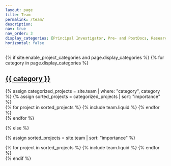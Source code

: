 ```yaml
---
layout: page
title: Team
permalink: /team/
description:
nav: true
nav_order: 3
display_categories: [Principal Investigator, Pre- and PostDocs, Research Assistants]
horizontal: false
---
```




<!-- pages/team.md -->
<div class="team">
{% if site.enable_project_categories and page.display_categories %}
  <!-- Display team categories -->
  {% for category in page.display_categories %}
  <a id="{{ category }}" href=".#{{ category }}">
    <h2 class="category">{{ category }}</h2>
  </a>
  {% assign categorized_projects = site.team | where: "category", category %}
  {% assign sorted_projects = categorized_projects | sort: "importance" %}
  <!-- Generate cards for each project -->
  <div class="row row-cols-1 row-cols-md-3">
    {% for project in sorted_projects %}
      {% include team.liquid %}
    {% endfor %}
  </div>
  {% endfor %}

{% else %}

<!-- Display projects without categories -->

{% assign sorted_projects = site.team | sort: "importance" %}

  <!-- Generate cards for each project -->
  <div class="row row-cols-1 row-cols-md-3">
    {% for project in sorted_projects %}
      {% include team.liquid %}
    {% endfor %}
  </div>
{% endif %}
</div>
